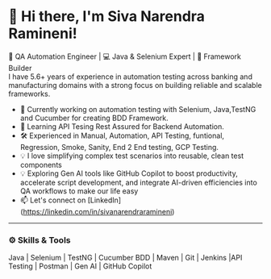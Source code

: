 # 👋 Hi there, I'm Siva Narendra Ramineni!

🎯 QA Automation Engineer | 💻 Java & Selenium Expert | 🧪 Framework Builder  
I have 5.6+ years of experience in automation testing across banking and manufacturing domains with a strong focus on building reliable and scalable frameworks.

- 🔭 Currently working on automation testing with Selenium, Java,TestNG and Cucumber for creating BDD Framework.
- 🌱 Learning API Tesing Rest Assured for Backend Automation.
- 🛠️ Experienced in Manual, Automation, API Testing, funtional, Regression, Smoke, Sanity, End 2 End testing, GCP Testing.
- 💡 I love simplifying complex test scenarios into reusable, clean test components
- 💡 Exploring Gen AI tools like GitHub Copilot to boost productivity, accelerate script development, and integrate AI-driven efficiencies into QA workflows to make our life easy 
- 📫 Let's connect on [LinkedIn] (https://linkedin.com/in/sivanarendraramineni)

---

### ⚙️ Skills & Tools

Java | Selenium | TestNG | Cucumber BDD | Maven | Git | Jenkins |API Testing | Postman | Gen AI | GitHub Copilot
